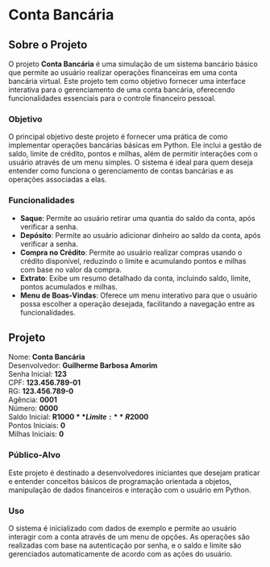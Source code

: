 # Conta Bancária

## Sobre o Projeto

O projeto **Conta Bancária** é uma simulação de um sistema bancário básico que permite ao usuário realizar operações financeiras em uma conta bancária virtual. Este projeto tem como objetivo fornecer uma interface interativa para o gerenciamento de uma conta bancária, oferecendo funcionalidades essenciais para o controle financeiro pessoal.

### Objetivo

O principal objetivo deste projeto é fornecer uma prática de como implementar operações bancárias básicas em Python. Ele inclui a gestão de saldo, limite de crédito, pontos e milhas, além de permitir interações com o usuário através de um menu simples. O sistema é ideal para quem deseja entender como funciona o gerenciamento de contas bancárias e as operações associadas a elas.

### Funcionalidades

- **Saque**: Permite ao usuário retirar uma quantia do saldo da conta, após verificar a senha.
- **Depósito**: Permite ao usuário adicionar dinheiro ao saldo da conta, após verificar a senha.
- **Compra no Crédito**: Permite ao usuário realizar compras usando o crédito disponível, reduzindo o limite e acumulando pontos e milhas com base no valor da compra.
- **Extrato**: Exibe um resumo detalhado da conta, incluindo saldo, limite, pontos acumulados e milhas.
- **Menu de Boas-Vindas**: Oferece um menu interativo para que o usuário possa escolher a operação desejada, facilitando a navegação entre as funcionalidades.

## Projeto

Nome: **Conta Bancária**  
Desenvolvedor: **Guilherme Barbosa Amorim**  
Senha Inicial: **123**  
CPF: **123.456.789-01**  
RG: **123.456.789-0**  
Agência: **0001**  
Número: **0000**  
Saldo Inicial: **R$1000**  
Limite: **R$2000**  
Pontos Iniciais: **0**  
Milhas Iniciais: **0**

### Público-Alvo

Este projeto é destinado a desenvolvedores iniciantes que desejam praticar e entender conceitos básicos de programação orientada a objetos, manipulação de dados financeiros e interação com o usuário em Python.

### Uso

O sistema é inicializado com dados de exemplo e permite ao usuário interagir com a conta através de um menu de opções. As operações são realizadas com base na autenticação por senha, e o saldo e limite são gerenciados automaticamente de acordo com as ações do usuário.
```

